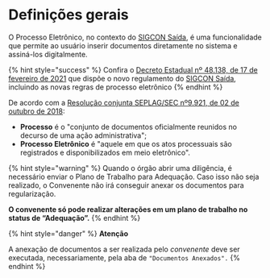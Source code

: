 # Definições gerais

O Processo Eletrônico, no contexto do [SIGCON Saída](https://sigconsaida.mg.gov.br/), é uma funcionalidade que permite ao usuário inserir documentos diretamente no sistema e assiná-los digitalmente.

{% hint style="success" %}
Confira o [Decreto Estadual nº 48.138, de 17 de fevereiro de 2021](https://www.almg.gov.br/consulte/legislacao/completa/completa.html?tipo=DEC\&num=48138\&comp=\&ano=2021) que dispõe o novo regulamento do [SIGCON Saída](https://sigconsaida.mg.gov.br/), incluindo as novas regras de processo eletrônico
{% endhint %}

De acordo com a [Resolução conjunta SEPLAG/SEC nº9.921, de 02 de outubro de 2018](http://planejamento.mg.gov.br/sites/default/files/documentos/gestao-governamental/gestao-de-ti/sei\_1500010014958\_2018\_97.pdf):&#x20;

* **Processo** é o "conjunto de documentos oficialmente reunidos no decurso de uma ação administrativa";
* **Processo Eletrônico** é "aquele em que os atos processuais são registrados e disponibilizados em meio eletrônico".

{% hint style="warning" %}
Quando o órgão abrir uma diligência, é necessário enviar o Plano de Trabalho para Adequação. Caso isso não seja realizado, o Convenente não irá conseguir anexar os documentos para regularização.&#x20;

**O convenente só pode realizar alterações em um plano de trabalho no status de “Adequação”.**
{% endhint %}

{% hint style="danger" %}
**Atenção**

A anexação de documentos a ser realizada pelo _convenente_ deve ser executada, necessariamente, pela aba de `"Documentos Anexados".`&#x20;
{% endhint %}
